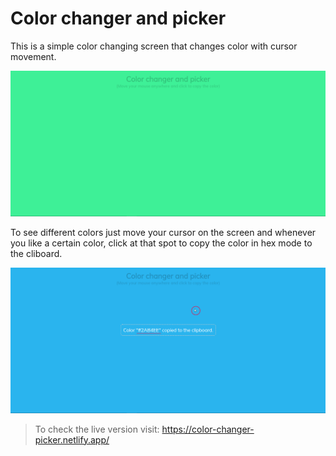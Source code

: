 # Color changer and picker

This is a simple color changing screen that changes color with cursor movement.

![start-screen](./src/images/start.png)

To see different colors just move your cursor on the screen and whenever you like a certain color, click at that spot to copy the color in hex mode to the cliboard.

![copy-color](./src/images/copy.png)

> To check the live version visit: https://color-changer-picker.netlify.app/
